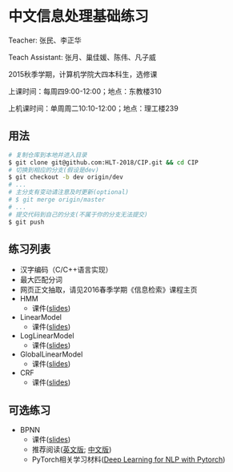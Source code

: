 # 中文信息处理基础练习

Teacher: 张民、李正华

Teach Assistant: 张月、巢佳媛、陈伟、凡子威

2015秋季学期，计算机学院大四本科生，选修课

上课时间：每周四9:00-12:00；地点：东教楼310

上机课时间：单周周二10:10-12:00；地点：理工楼239

## 用法

```sh
# 复制仓库到本地并进入目录
$ git clone git@github.com:HLT-2018/CIP.git && cd CIP
# 切换到相应的分支(假设是dev)
$ git checkout -b dev origin/dev
# ...
# 主分支有变动请注意及时更新(optional)
# $ git merge origin/master
# ...
# 提交代码到自己的分支(不属于你的分支无法提交)
$ git push
```

## 练习列表

* 汉字编码（C/C++语言实现）
* 最大匹配分词
* 网页正文抽取，请见2016春季学期《信息检索》课程主页
* HMM
  * 课件([slides](http://hlt.suda.edu.cn/~zhli/teach/cip-2015-fall/7-hmm-tagging/main.pdf))
* LinearModel
  * 课件([slides](http://hlt.suda.edu.cn/~zhli/teach/cip-2015-fall/9-linear-model/main2.pdf))
* LogLinearModel
  * 课件([slides](http://hlt.suda.edu.cn/~zhli/teach/cip-2015-fall/10-maxent-loglinear/main.pdf))
* GlobalLinearModel
  * 课件([slides](http://hlt.suda.edu.cn/~zhli/teach/cip-2015-fall/11-global-linear-model/main.pdf))
* CRF
  * 课件([slides](http://hlt.suda.edu.cn/~zhli/teach/cip-2015-fall/12-crf/main.pdf))

## 可选练习

* BPNN
  * 课件([slides](https://github.com/HLT-2018/CIP/blob/master/BPNN/slides/nn.pdf))
  * 推荐阅读([英文版](http://neuralnetworksanddeeplearning.com/index.html); [中文版](https://github.com/zhanggyb/nndl/releases/download/latest/nndl-ebook.pdf))
  * PyTorch相关学习材料([Deep Learning for NLP with Pytorch](https://pytorch.org/tutorials/beginner/deep_learning_nlp_tutorial.html))

